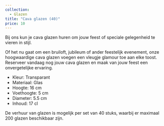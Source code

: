 ```yaml
---
collection:
  - Glazen
title: "Cava glazen (40)"
price: 10
---
```


Bij ons kun je cava glazen huren om jouw feest of speciale gelegenheid te vieren in stijl.

Of het nu gaat om een bruiloft, jubileum of ander feestelijk evenement, onze hoogwaardige cava glazen voegen een vleugje glamour toe aan elke toost. Reserveer vandaag nog jouw cava glazen en maak van jouw feest een onvergetelijke ervaring.

- Kleur: Transparant
- Materiaal: Glas
- Hoogte: 16 cm
- Voethoogte: 5 cm
- Diameter: 5.5 cm
- Inhoud: 17 cl

De verhuur van glazen is mogelijk per set van 40 stuks, waarbij er maximaal 200 glazen beschikbaar zijn.

